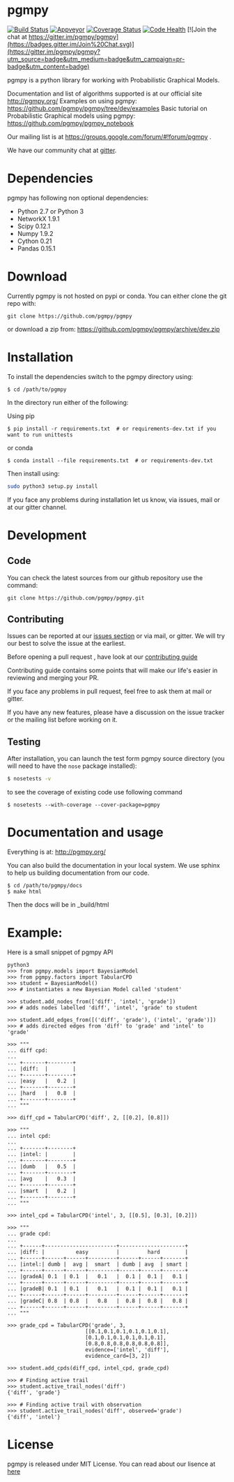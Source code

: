 pgmpy
=====
[![Build Status](https://travis-ci.org/pgmpy/pgmpy.svg?style=flat)](https://travis-ci.org/pgmpy/pgmpy)
[![Appveyor](https://ci.appveyor.com/api/projects/status/github/pgmpy/pgmpy?branch=dev)](https://www.appveyor.com/)
[![Coverage Status](https://coveralls.io/repos/pgmpy/pgmpy/badge.svg?branch=dev)](https://coveralls.io/r/pgmpy/pgmpy?branch=dev)
[![Code Health](https://landscape.io/github/pgmpy/pgmpy/dev/landscape.svg?style=flat)](https://landscape.io/github/pgmpy/pgmpy/dev)
[![Join the chat at https://gitter.im/pgmpy/pgmpy](https://badges.gitter.im/Join%20Chat.svg)](https://gitter.im/pgmpy/pgmpy?utm_source=badge&utm_medium=badge&utm_campaign=pr-badge&utm_content=badge)

pgmpy is a python library for working with Probabilistic Graphical Models.

Documentation  and list of algorithms supported is at our official site http://pgmpy.org/
Examples on using pgmpy: https://github.com/pgmpy/pgmpy/tree/dev/examples
Basic tutorial on Probabilistic Graphical models using pgmpy: https://github.com/pgmpy/pgmpy_notebook

Our mailing list is at https://groups.google.com/forum/#!forum/pgmpy .

We have our community chat at [gitter](https://gitter.im/pgmpy/pgmpy).

Dependencies
=============
pgmpy has following non optional dependencies:
- Python 2.7 or Python 3
- NetworkX 1.9.1 
- Scipy 0.12.1 
- Numpy 1.9.2 
- Cython 0.21 
- Pandas 0.15.1 

Download
=========
Currently pgmpy is not hosted on pypi or conda.
You can either clone the git repo with:
```
git clone https://github.com/pgmpy/pgmpy
```
or download a zip from: https://github.com/pgmpy/pgmpy/archive/dev.zip

Installation
=============
To install the dependencies switch to the pgmpy directory using:
```
$ cd /path/to/pgmpy
```
In the directory run either of the following:

Using pip
```
$ pip install -r requirements.txt  # or requirements-dev.txt if you want to run unittests
```
or conda
```
$ conda install --file requirements.txt  # or requirements-dev.txt
```

Then install using:

```bash
sudo python3 setup.py install
```

If you face any problems during installation let us know, via issues, mail or at our gitter channel.

Development
============

Code
----

You can check the latest sources from our github repository 
use the command:

    git clone https://github.com/pgmpy/pgmpy.git

Contributing
------------
Issues can be reported at our [issues section](https://github.com/pgmpy/pgmpy/issues) or via mail, or gitter.
We will try our best to solve the issue at the earliest.

Before opening a pull request , have look at our [contributing guide](
https://github.com/pgmpy/pgmpy/blob/dev/Contributing.md)

Contributing guide contains some points that will make our life's easier in reviewing and merging your PR.

If you face any problems in pull request, feel free to ask them at mail or gitter.

If you have any new features, please have a discussion on the issue tracker or the mailing
list before working on it.

Testing
-------

After installation, you can launch the test form pgmpy
source directory (you will need to have the ``nose`` package installed):
```bash
$ nosetests -v
```
to see the coverage of existing code use following command
```
$ nosetests --with-coverage --cover-package=pgmpy
```

Documentation and usage
=======================

Everything is at:
http://pgmpy.org/

You can also build the documentation in your local system. We use sphinx to help us building documentation from our code.
```
$ cd /path/to/pgmpy/docs
$ make html
```
Then the docs will be in _build/html

Example:
========
Here is a small snippet of pgmpy API
```
python3
>>> from pgmpy.models import BayesianModel
>>> from pgmpy.factors import TabularCPD
>>> student = BayesianModel()
>>> # instantiates a new Bayesian Model called 'student'

>>> student.add_nodes_from(['diff', 'intel', 'grade'])
>>> # adds nodes labelled 'diff', 'intel', 'grade' to student

>>> student.add_edges_from([('diff', 'grade'), ('intel', 'grade')])
>>> # adds directed edges from 'diff' to 'grade' and 'intel' to 'grade'

>>> """
... diff cpd:
...
... +-------+--------+
... |diff:  |        |
... +-------+--------+
... |easy	|	0.2	 |
... +-------+--------+
... |hard	|	0.8	 |
... +-------+--------+
... """

>>> diff_cpd = TabularCPD('diff', 2, [[0.2], [0.8]])

>>> """
... intel cpd:
...
... +-------+--------+
... |intel: |        |
... +-------+--------+
... |dumb	|	0.5	 |
... +-------+--------+
... |avg	|	0.3	 |
... +-------+--------+
... |smart	|	0.2	 |
... +-------+--------+
... """

>>> intel_cpd = TabularCPD('intel', 3, [[0.5], [0.3], [0.2]])

>>> """
... grade cpd:
...
... +------+-----------------------+---------------------+
... |diff: |          easy         |         hard        |
... +------+------+------+---------+------+------+-------+
... |intel:| dumb |  avg |  smart  | dumb | avg  | smart |
... +------+------+------+---------+------+------+-------+
... |gradeA| 0.1  | 0.1  |   0.1   |  0.1 |  0.1 |   0.1 |
... +------+------+------+---------+------+------+-------+
... |gradeB| 0.1  | 0.1  |   0.1   |  0.1 |  0.1 |   0.1 |
... +------+------+------+---------+------+------+-------+
... |gradeC| 0.8  | 0.8  |   0.8   |  0.8 |  0.8 |   0.8 |
... +------+------+------+---------+------+------+-------+
... """

>>> grade_cpd = TabularCPD('grade', 3,
					     [[0.1,0.1,0.1,0.1,0.1,0.1],
                         [0.1,0.1,0.1,0.1,0.1,0.1], 
                         [0.8,0.8,0.8,0.8,0.8,0.8]],
					     evidence=['intel', 'diff'],
					     evidence_card=[3, 2])

>>> student.add_cpds(diff_cpd, intel_cpd, grade_cpd)

>>> # Finding active trail
>>> student.active_trail_nodes('diff')
{'diff', 'grade'}

>>> # Finding active trail with observation
>>> student.active_trail_nodes('diff', observed='grade')
{'diff', 'intel'}

```
License
=======
pgmpy is released under MIT License. You can read about our lisence at [here](https://github.com/pgmpy/pgmpy/blob/dev/LICENSE)

